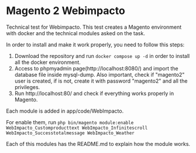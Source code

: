 # Magento 2 Webimpacto
Technical test for Webimpacto. This test creates a Magento environment with docker and the technical modules asked on the task.

In order to install and make it work properly, you need to follow this steps:

1. Download the repository and run `docker compose up -d` in order to install all the docker environment.
2. Access to phpmyadmin page(http://localhost:8080/) and import the database file inside mysql-dump. Also important, check if "magento2" user is created, if is not, create it with password "magento2" and all the privileges.
3. Run http://localhost:80/ and check if everything works properly in Magento.

Each module is added in app/code/WebImpacto.

For enable them, run `php bin/magento module:enable WebImpacto_Customproducttext WebImpacto_Infinitescroll WebImpacto_Successtotalmessage WebImpacto_Weather`

Each of this modules has the README.md to explain how the module works.
